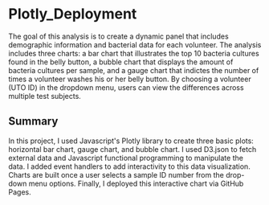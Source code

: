 # Plotly_Deployment

The goal of this analysis is to create a dynamic panel that includes demographic information and bacterial data for each volunteer. The analysis includes three charts: a bar chart that illustrates the top 10 bacteria cultures found in the belly button, a bubble chart that displays the amount of bacteria cultures per sample, and a gauge chart that indictes the number of times a volunteer washes his or her belly button. By choosing a volunteer (UTO ID) in the dropdown menu, users can view the differences across multiple test subjects.

## Summary
In this project, I used Javascript's Plotly library to create three basic plots: horizontal bar chart, gauge chart, and bubble chart. I used D3.json to fetch external data and Javascript functional programming to manipulate the data. I added event handlers to add interactivity to this data visualization. Charts are built once a user selects a sample ID number from the drop-down menu options. Finally, I deployed this interactive chart via GitHub Pages.
